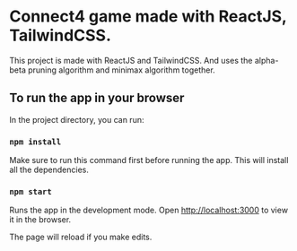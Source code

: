# Connect4 game made with ReactJS, TailwindCSS.

This project is made with ReactJS and TailwindCSS. And uses the alpha-beta pruning algorithm and minimax algorithm together.

## To run the app in your browser

In the project directory, you can run:

### `npm install`

Make sure to run this command first before running the app. This will install all the dependencies.

### `npm start`

Runs the app in the development mode.
Open [http://localhost:3000](http://localhost:3000) to view it in the browser.

The page will reload if you make edits.
